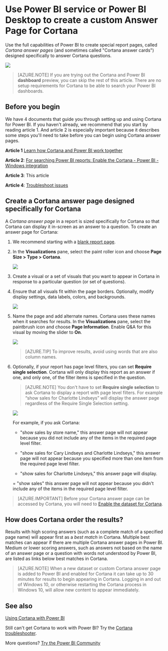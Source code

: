 ﻿<properties
   pageTitle="Create custom Power BI answer pages for Cortana"
   description="Create custom answer pages for Cortana in Power BI"
   services="powerbi"
   documentationCenter=""
   authors="yaron"  
   manager="erikre"
   backup=""
   editor=""
   tags=""
   qualityFocus="no"
   qualityDate=""/>

<tags
   ms.service="powerbi"
   ms.devlang="NA"
   ms.topic="article"
   ms.tgt_pltfrm="NA"
   ms.workload="powerbi"
   ms.date="08/29/2017"
   ms.author="mihart"/>


# Use Power BI service or Power BI Desktop to create a custom Answer Page for Cortana

Use the full capabilities of Power BI to create special report pages, called *Cortana answer pages* (and sometimes called "Cortana answer cards") designed specifically to answer Cortana questions.

![](media/powerbi-service-cortana-desktop-entity-cards/power-bi-cortana.png)

> [AZURE.NOTE]
> If you are trying out the Cortana and Power BI **dashboard** preview, you can skip the rest of this article. There are no setup requirements for Cortana to be able to search your Power BI dashboards.

## Before you begin

We have 4 documents that guide you through setting up and using Cortana for Power BI. If you haven't already, we recommend that you start by reading article 1. And article 2 is especially important because it describes some steps you'll need to take before you can begin using Cortana answer pages.

**Article 1** [Learn how Cortana and Power BI work together](powerbi-service-cortana-intro.md)

**Article 2**: [For searching Power BI reports: Enable the Cortana - Power BI - Windows integration](powerbi-service-cortana-enable.md)

**Article 3**: This article

**Article 4**: [Troubleshoot issues](powerbi-service-cortana-troubleshoot.md)

## Create a Cortana answer page designed specifically for Cortana
A *Cortana answer page* in a report is sized specifically for Cortana so that Cortana can display it in-screen as an answer to a question.  To create an answer page for Cortana:

1. We recommend starting with a [blank report page](powerbi-service-add-a-page-to-a-report.md).

2. In the **Visualizations** pane, select the paint roller icon and choose **Page Size > Type > Cortana**.

    ![](media/powerbi-service-cortana-desktop-entity-cards/PBI-cortana-page-size-new.png)

3. Create a visual or a set of visuals that you want to appear in Cortana in response to a particular question (or set of questions).

4. Ensure that all visuals fit within the page borders.  Optionally, modify display settings, data labels, colors, and backgrounds.  

    ![](media/powerbi-service-cortana-desktop-entity-cards/PBI_Cortana_modify-new.png)

5. Name the page and add alternate names.  Cortana uses these names when it searches for results. In the **Visualizations** pane, select the paintbrush icon and choose **Page Information**. Enable Q&A for this visual by moving the slider to **On**.

    ![](media/powerbi-service-cortana-desktop-entity-cards/PBI_cortana_names-newer.png)

     >[AZURE.TIP] To improve results, avoid using words that are also column names.

6. Optionally, if your report has page level filters, you can set **Require single selection**. Cortana will only display this report as an answer if one, and only one, of the filter items is specified in the question.

     >[AZURE.NOTE] You don't have to set **Require single selection** to ask Cortana to display a report with page level filters.  For example “show sales for Charlotte Lindseys” will display the answer page regardless of the Require Single Selection setting.

     ![](media/powerbi-service-cortana-desktop-entity-cards/PBI-cortana-single-selection-new.png)

      For example, if you ask Cortana:

      - "show sales by store name," this answer page will not appear because you did not include any of the items in the required page level filter.

      - "show sales for Cary Lindseys and Charlotte Lindseys," this answer page will not appear because you specified more than one item from the required page level filter.

      - "show sales for Charlotte Lindseys," this answer page will display.

      = "show sales" this answer page will not appear because you didn't include any of the items in the required page level filter.


>[AZURE.IMPORTANT]  Before your Cortana answer page can be accessed by Cortana, you will need to [Enable the dataset for Cortana](powerbi-service-cortana-enable.md).

## How does Cortana order the results?

Results with high scoring answers (such as a complete match of a specified page name) will appear first as a *best match* in Cortana. Multiple best matches can appear if there are multiple Cortana answer pages in Power BI. Medium or lower scoring answers, such as answers not based on the name of an answer page or a question with words not understood by Power BI, are listed as links below best matches in Cortana.

>[AZURE.NOTE] When a new dataset or custom Cortana answer page is added to Power BI and enabled for Cortana it can take up to 30 minutes for results to begin appearing in Cortana. Logging in and out of Windows 10, or otherwise restarting the Cortana process in Windows 10, will allow new content to appear immediately.


## See also

[Using Cortana with Power BI](powerbi-service-cortana-intro.md)

Still can't get Cortana to work with Power BI?  Try the [Cortana troubleshooter](powerbi-service-cortana-troubleshoot.md).

More questions? [Try the Power BI Community](http://community.powerbi.com/)
